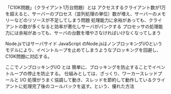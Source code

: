 「C10K問題」（クライアント1万台問題）とは
アクセスするクライアント数が1万を超えると、サーバーのプロセス（並列処理の単位）数が増え、サーバーのメモリーなどのリソースが不足してしまう問題
処理能力に余裕があっても、クライアントの数が多くなると効率が悪化しサーバがパンクする
プロセッサの処理能力には余裕があっても、サーバの台数を増やさなければいけなくなってしまう

Node.jsではサーバサイド JavaScript のNode.jsはノンブロッキングI/Oというモデルにより、イベントループを止めてしまうようなブロッキングを回避し、C10K問題に対応する。

ここでノンブロッキングI/O とは
簡単に、ブロッキングを防止することでイベントループの停止を防止する。
仕組みとしては、ざっくり、ワーカースレッドプールと I/O 処理がうまく協調して動き、スレッドを節約して動作しているクライアントに処理完了後のコールバックを返す。という、優れた方法
